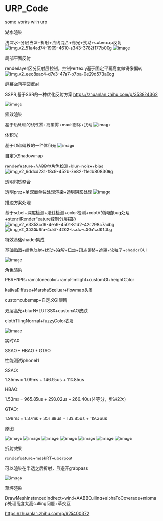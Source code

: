 # URP_Code
some works with urp

湖水渲染

浅深水+分层白沫+折射+法线混合+高光+扰动+cubemap反射
![img_v2_51a4ed74-1909-4610-a343-3782f177b00g](https://user-images.githubusercontent.com/22925948/234750196-2a1f7d12-3d24-463c-8d11-04ba1cf96ec7.jpg)
![image](https://user-images.githubusercontent.com/22925948/234749768-123cb7df-3666-41da-9707-8fd12498b755.png)

局部平面反射

renderlayer区分反射层控制，控制vertex.y基于固定平面高度做镜像偏转
![img_v2_eec8eac4-d7e3-47a7-b7ba-0e29d573a0cg](https://user-images.githubusercontent.com/22925948/234751902-1ffe8182-f617-4caa-8270-795ff5856815.jpg)

屏幕空间平面反射

SSPR,基于SSR的一种优化反射方案
https://zhuanlan.zhihu.com/p/353824362

![image](https://user-images.githubusercontent.com/22925948/234754038-d044b050-e2ce-4e0c-af2e-3eece015a232.png)


雾效渲染

基于后处理的线性雾+高度雾+mask剔除+扰动
![image](https://user-images.githubusercontent.com/22925948/234753795-97572c20-1c5c-4573-b8ce-921e80bd2ec6.png)


体积光

基于顶点偏移的一种体积光
![image](https://user-images.githubusercontent.com/22925948/234754323-05970a48-3b66-4fb8-a795-5983a4a6271f.png)


自定义Shadowmap

renderfeature+AABB单角色检测+blur+noise+bias
![img_v2_6ddcd231-f8c9-452b-8e82-f1edb808306g](https://user-images.githubusercontent.com/22925948/234754888-74e0b246-9f6c-49cb-aa52-07cabc83fb98.jpg)


透明材质整合

透明prez+单双面单独处理渲染+透明阴影处理
![image](https://user-images.githubusercontent.com/22925948/234755239-2f4fdb1f-5a28-4daa-8e4e-610ff0c7b64d.png)


描边方案处理

基于sobel+深度检测+法线检测+color检测+ndotV的阈值bug处理+stencilRenderFeature控制分层描边
![img_v2_e3353cd9-4ea9-4501-81d2-42c298c7adbg](https://user-images.githubusercontent.com/22925948/234755607-35e5cde6-92c8-4e9a-92d5-a25e23452e60.jpg)
![img_v2_3535b8fa-4d4f-4262-bcdc-c56a1cd614bg](https://user-images.githubusercontent.com/22925948/234755641-6d3ccb71-d38e-483f-853d-124da66f5ace.jpg)


特效基础shader集成

基础贴图+颜色映射+扰动+溶解+扭曲+顶点偏移+遮罩+软粒子+shaderGUI

![image](https://user-images.githubusercontent.com/22925948/234756081-b9646634-74b4-461c-9f43-5fe42b3693a7.png)


角色渲染

PBR+NPR+ramptonecolor+rampRimlight+customGI+heightColor

kajiyaDiffuse+MarshaSpeluar+flowmap头发

customcubemap+自定义GI眼睛

双层高光+blurN+LUTSSS+customAO皮肤

clothTilingNormal+fuzzyColor衣服

![image](https://user-images.githubusercontent.com/22925948/234779576-39888353-4ae2-4c7d-b5bd-3714893a54a4.png)


实时AO

SSAO + HBAO + GTAO

性能测试iphone11

SSAO: 

1.35ms = 1.09ms + 146.95us + 113.85us

HBAO:

1.53ms = 965.85us + 298.02us + 266.40us(4等分，步进2次)

GTAO:

1.98ms = 1.37ms + 351.88us + 139.85us + 119.36us

原图

![image](https://user-images.githubusercontent.com/22925948/234782736-944390bb-a2f6-4ea1-925f-5ef97aee0085.png)
![image](https://user-images.githubusercontent.com/22925948/234782765-6a05831f-d835-4dd9-a769-0544faa2dab0.png)
![image](https://user-images.githubusercontent.com/22925948/234782812-3da3cee5-d2cc-4089-856f-7d51e1998fe9.png)
![image](https://user-images.githubusercontent.com/22925948/234782863-131b7312-ef0f-43d0-8965-ed39f344fbd9.png)
![image](https://user-images.githubusercontent.com/22925948/234783083-0ced0d5e-e598-4d45-9051-6167e6bd2bdc.png)
![image](https://user-images.githubusercontent.com/22925948/234783212-f4cb8c98-70f3-428b-b688-ef281e5dc839.png)
![image](https://user-images.githubusercontent.com/22925948/234783248-31a23267-30a7-49c6-8a42-ff328b5176f7.png)


折射效果

renderfeature+maskRT+uberpost

可以渲染在半透之后折射，且避开grabpass

![image](https://user-images.githubusercontent.com/22925948/234787690-3d26261b-7d77-4f84-8581-b43c01003279.png)


草坪渲染


DrawMeshInstancedIndirect+wind+AABBCulling+alphaToCoverage+mipmap处理高度太高culling问题+草交互

https://zhuanlan.zhihu.com/p/625400372









